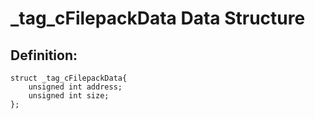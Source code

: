 # _tag_cFilepackData Data Structure

## Definition:
```
struct _tag_cFilepackData{
    unsigned int address;
    unsigned int size;
};
```
